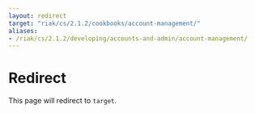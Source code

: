 ```yaml
---
layout: redirect
target: "riak/cs/2.1.2/cookbooks/account-management/"
aliases:
- /riak/cs/2.1.2/developing/accounts-and-admin/account-management/
---
```


# Redirect

This page will redirect to `target`.
